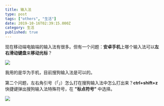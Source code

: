 ```yaml
---
title: 输入法
type: post
tags: ["others", "生活"]
date: 2019-10-16T02:39:15.000Z
category: 生活
published: true
---
```


现在移动端电脑端的输入法有很多。但有一个问题：**安卓手机**上哪个输入法可以**左右滑动键盘**来**移动光标**？

![](https://qiniu.bioinit.com/yuque/0/2019/png/126032/1571194197988-5c31fdeb-2c2a-4141-bc4b-1dcef2ba3cf0.png#align=left&display=inline&height=253&originHeight=253&originWidth=720&search=&size=0&status=done&width=720)

我用的是华为手机，目前搜狗输入法是可以的。

第二个问题，左右角引号（「」）怎么打在搜狗输入法中怎么打出来？**ctrl+shift+z** 快捷键弹出搜狗输入法特殊符号，在 **"标点符号"** 中选择。

![](https://qiniu.bioinit.com/yuque/0/2019/png/126032/1571196635629-4ddb115f-d4d7-42f4-9001-c6c6eeb2aed3.png#align=left&display=inline&height=498&name=image.png&originHeight=498&originWidth=596&search=&size=37231&status=done&width=596)

